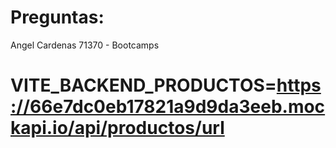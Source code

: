 # Preguntas:


Angel Cardenas
71370 - Bootcamps

# VITE_BACKEND_PRODUCTOS=https://66e7dc0eb17821a9d9da3eeb.mockapi.io/api/productos/url
